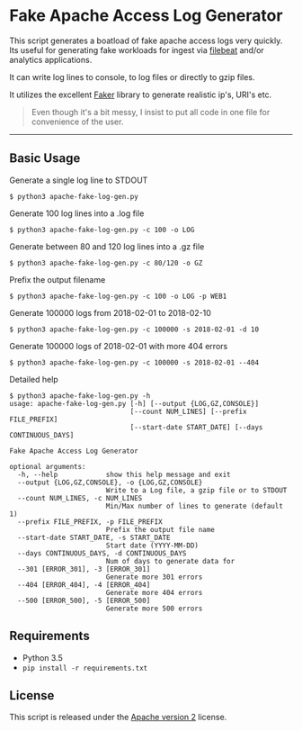 # Fake Apache Access Log Generator

This script generates a boatload of fake apache access logs very quickly.
Its useful for generating fake workloads for ingest via [filebeat](https://github.com/elastic/beats/tree/master/filebeat) and/or analytics applications.

It can write log lines to console, to log files or directly to gzip files.

It utilizes the excellent [Faker](https://github.com/joke2k/faker/) library to generate realistic ip's, URI's etc.

> Even though it's a bit messy, I insist to put all code in one file for convenience of the user.

***

## Basic Usage

Generate a single log line to STDOUT
```
$ python3 apache-fake-log-gen.py
```

Generate 100 log lines into a .log file
```
$ python3 apache-fake-log-gen.py -c 100 -o LOG
```

Generate between 80 and 120 log lines into a .gz file
```
$ python3 apache-fake-log-gen.py -c 80/120 -o GZ
```

Prefix the output filename 
```
$ python3 apache-fake-log-gen.py -c 100 -o LOG -p WEB1
```

Generate 100000 logs from 2018-02-01 to 2018-02-10
```
$ python3 apache-fake-log-gen.py -c 100000 -s 2018-02-01 -d 10
```

Generate 100000 logs of 2018-02-01 with more 404 errors
```
$ python3 apache-fake-log-gen.py -c 100000 -s 2018-02-01 --404
```

Detailed help

```
$ python3 apache-fake-log-gen.py -h
usage: apache-fake-log-gen.py [-h] [--output {LOG,GZ,CONSOLE}]
                              [--count NUM_LINES] [--prefix FILE_PREFIX]
                              [--start-date START_DATE] [--days CONTINUOUS_DAYS]

Fake Apache Access Log Generator

optional arguments:
  -h, --help            show this help message and exit
  --output {LOG,GZ,CONSOLE}, -o {LOG,GZ,CONSOLE}
                        Write to a Log file, a gzip file or to STDOUT
  --count NUM_LINES, -c NUM_LINES
                        Min/Max number of lines to generate (default 1)
  --prefix FILE_PREFIX, -p FILE_PREFIX
                        Prefix the output file name
  --start-date START_DATE, -s START_DATE
                        Start date (YYYY-MM-DD)
  --days CONTINUOUS_DAYS, -d CONTINUOUS_DAYS
                        Num of days to generate data for
  --301 [ERROR_301], -3 [ERROR_301]
                        Generate more 301 errors
  --404 [ERROR_404], -4 [ERROR_404]
                        Generate more 404 errors
  --500 [ERROR_500], -5 [ERROR_500]
                        Generate more 500 errors
```


## Requirements
* Python 3.5
* `pip install -r requirements.txt`

## License
This script is released under the [Apache version 2](LICENSE) license.
